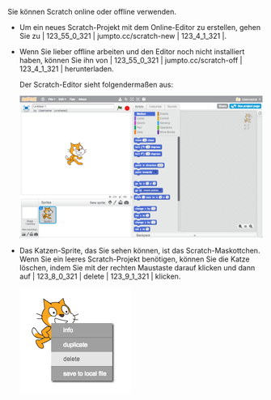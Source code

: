 Sie können Scratch online oder offline verwenden.

+ Um ein neues Scratch-Projekt mit dem Online-Editor zu erstellen, gehen Sie zu | 123_55_0_321 | jumpto.cc/scratch-new | 123_4_1_321 |.

+ Wenn Sie lieber offline arbeiten und den Editor noch nicht installiert haben, können Sie ihn von | 123_55_0_321 | jumpto.cc/scratch-off | 123_4_1_321 | herunterladen.
    
    Der Scratch-Editor sieht folgendermaßen aus:
    
    ![Bildschirmfoto](images/scratch-editor.png)

+ Das Katzen-Sprite, das Sie sehen können, ist das Scratch-Maskottchen. Wenn Sie ein leeres Scratch-Projekt benötigen, können Sie die Katze löschen, indem Sie mit der rechten Maustaste darauf klicken und dann auf | 123_8_0_321 | delete | 123_9_1_321 | klicken.
    
    ![Bildschirmfoto](images/delete.png)